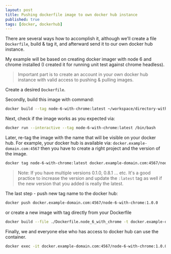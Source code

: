 ```yaml
---
layout: post
title: Pushing dockerfile image to own docker hub instance
published: true
tags: [docker, dockerhub]
---
```


There are several ways how to accomplish it, although we'll create a file `Dockerfile`, build & tag it, and afterward send it to our own docker hub instance.

My example will be based on creating docker imager with node 6 and chrome installed (I created it for running unit test against chrome headless).

> Important part is to create an account in your own docker hub instance with valid access to pushing & pulling images.

Create a desired `Dockerfile`.

Secondly, build this image with command:

```bash
docker build --tag node-6-with-chrome:latest ~/workspace/directory-with-dockerfile-inside/
```

Next, check if the image works as you expected via:

```bash
docker run --interactive --tag node-6-with-chrome:latest /bin/bash
```

Later, re-tag the image with the name that will be visible on your docker hub. For example, your docker hub is available via: `docker.example-domain.com:4567` then you have to create a right project and the version of the image.

```bash
docker tag node-6-with-chrome:latest docker.example-domain.com:4567/node-6-with-chrome:1.0.0
```

> Note: If you have multiple versions 0.1.0, 0.8.1 ... etc. It's a good practice to increase the version and update the `:latest` tag as well if the new version that you added is really the latest.

The last step - push new tag name to the docker hub:

```bash
docker push docker.example-domain.com:4567/node-6-with-chrome:1.0.0
```

or create a new image with tag directly from your Dockerfile

```bash
docker build --file ./Dockerfile.node_6_with_chrome -t docker.example-domain.com:4567/wobcom/cssp/node-6-with-chrome:1.0.0 .
```

Finally, we and everyone else who has access to docker hub can use the container.

```bash
docker exec -it docker.example-domain.com:4567/node-6-with-chrome:1.0.0 /bin/bash
```